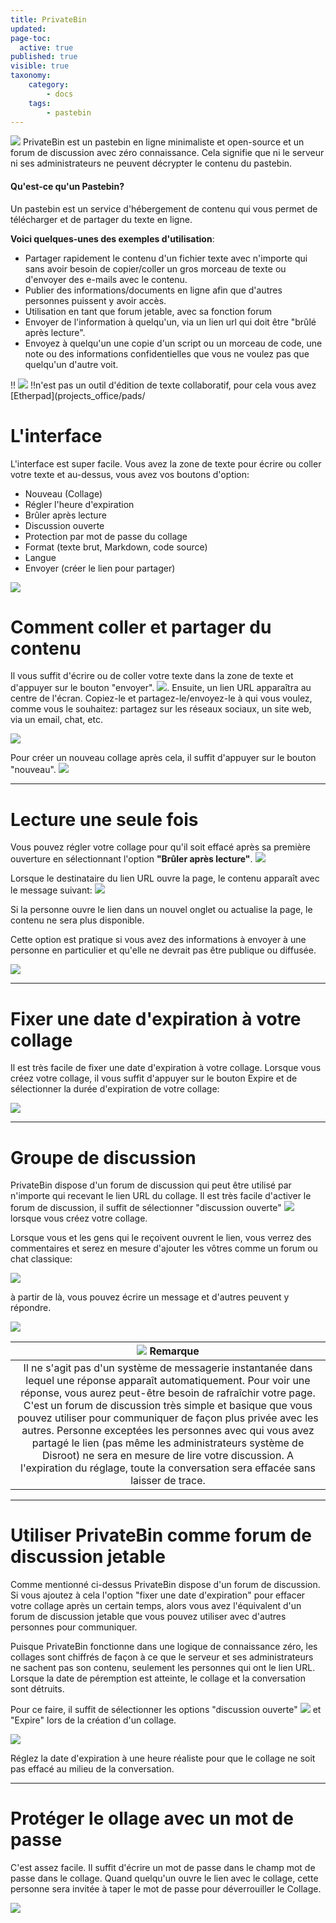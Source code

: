 ```yaml
---
title: PrivateBin
updated:
page-toc:
  active: true
published: true
visible: true
taxonomy:
    category:
        - docs
    tags:
        - pastebin        
---
```


![](/home/icons/privatebin.png)
PrivateBin est un pastebin en ligne minimaliste et open-source et un forum de discussion avec zéro connaissance. Cela signifie que ni le serveur ni ses administrateurs ne peuvent décrypter le contenu du pastebin.
<br>

#### Qu'est-ce qu'un Pastebin?
Un pastebin est un service d'hébergement de contenu qui vous permet de télécharger et de partager du texte en ligne.

**Voici quelques-unes des exemples d'utilisation**:

- Partager rapidement le contenu d'un fichier texte avec n'importe qui sans avoir besoin de copier/coller un gros morceau de texte ou d'envoyer des e-mails avec le contenu.
- Publier des informations/documents en ligne afin que d'autres personnes puissent y avoir accès.
- Utilisation en tant que forum jetable, avec sa fonction forum
- Envoyer de l'information à quelqu'un, via un lien url qui doit être "brûlé après lecture".
- Envoyez à quelqu'un une copie d'un script ou un morceau de code, une note ou des informations confidentielles que vous ne voulez pas que quelqu'un d'autre voit.

!! ![](/home/icons/note.png)
!!n'est pas un outil d'édition de texte collaboratif, pour cela vous avez [Etherpad](projects_office/pads/


# L'interface

L'interface est super facile. Vous avez la zone de texte pour écrire ou coller votre texte et au-dessus, vous avez vos boutons d'option:

* Nouveau (Collage)
* Régler l'heure d'expiration
* Brûler après lecture
* Discussion ouverte
* Protection par mot de passe du collage
* Format (texte brut, Markdown, code source)
* Langue
* Envoyer (créer le lien pour partager)


![](en/privatebin01.gif)


# Comment coller et partager du contenu

Il vous suffit d'écrire ou de coller votre texte dans la zone de texte et d'appuyer sur le bouton "envoyer".   ![](en/privatebin01.png?resize=38,18). Ensuite, un lien URL apparaîtra au centre de l'écran. Copiez-le et partagez-le/envoyez-le à qui vous voulez, comme vous le souhaitez: partagez sur les réseaux sociaux, un site web, via un email, chat, etc.

![](en/privatebin02.gif)

Pour créer un nouveau collage après cela, il suffit d'appuyer sur le bouton "nouveau".  ![](en/privatebin02.png?resize=38,18)

----------

# Lecture une seule fois
Vous pouvez régler votre collage pour qu'il soit effacé après sa première ouverture en sélectionnant l'option **"Brûler après lecture"**. ![](en/privatebin03.png?resize=166,41)

Lorsque le destinataire du lien URL ouvre la page, le contenu apparaît avec le message suivant:
![](en/privatebin04.png?resize=606,50)

Si la personne ouvre le lien dans un nouvel onglet ou actualise la page, le contenu ne sera plus disponible.

Cette option est pratique si vous avez des informations à envoyer à une personne en particulier et qu'elle ne devrait pas être publique ou diffusée.

![](en/privatebin03.gif)

----------

# Fixer une date d'expiration à votre collage

Il est très facile de fixer une date d'expiration à votre collage. Lorsque vous créez votre collage, il vous suffit d'appuyer sur le bouton Expire et de sélectionner la durée d'expiration de votre collage:

![](en/privatebin04.gif)

----------
# Groupe de discussion

PrivateBin dispose d'un forum de discussion qui peut être utilisé par n'importe qui recevant le lien URL du collage. Il est très facile d'activer le forum de discussion, il suffit de sélectionner "discussion ouverte" ![](en/privatebin05.png?resize=151,41) lorsque vous créez votre collage.

Lorsque vous et les gens qui le reçoivent ouvrent le lien, vous verrez des commentaires et serez en mesure d'ajouter les vôtres comme un forum ou chat classique:

![](en/privatebin06.png)

à partir de là, vous pouvez écrire un message et d'autres peuvent y répondre.

![](en/privatebin05.gif)


|![](en/note.png) **Remarque**|
|:--:|
|Il ne s'agit pas d'un système de messagerie instantanée dans lequel une réponse apparaît automatiquement. Pour voir une réponse, vous aurez peut-être besoin de rafraîchir votre page.<br> C'est un forum de discussion très simple et basique que vous pouvez utiliser pour communiquer de façon plus privée avec les autres. Personne exceptées les personnes avec qui vous avez partagé le lien (pas même les administrateurs système de Disroot) ne sera en mesure de lire votre discussion. A l'expiration du réglage, toute la conversation sera effacée sans laisser de trace.|

----------
# Utiliser PrivateBin comme forum de discussion jetable

Comme mentionné ci-dessus PrivateBin dispose d'un forum de discussion. Si vous ajoutez à cela l'option "fixer une date d'expiration" pour effacer votre collage après un certain temps, alors vous avez l'équivalent d'un forum de discussion jetable que vous pouvez utiliser avec d'autres personnes pour communiquer.

Puisque PrivateBin fonctionne dans une logique de connaissance zéro, les collages sont chiffrés de façon à ce que le serveur et ses administrateurs ne sachent pas son contenu, seulement les personnes qui ont le lien URL.
Lorsque la date de péremption est atteinte, le collage et la conversation sont détruits.

Pour ce faire, il suffit de sélectionner les options "discussion ouverte" ![](en/privatebin07.png?resize=151,41) et "Expire" lors de la création d'un collage.

![](en/privatebin06.gif)

Réglez la date d'expiration à une heure réaliste pour que le collage ne soit pas effacé au milieu de la conversation.

----------

# Protéger le ollage avec un mot de passe
C'est assez facile. Il suffit d'écrire un mot de passe dans le champ mot de passe dans le collage. Quand quelqu'un ouvre le lien avec le collage, cette personne sera invitée à taper le mot de passe pour déverrouiller le Collage.

![](en/privatebin07.gif)
